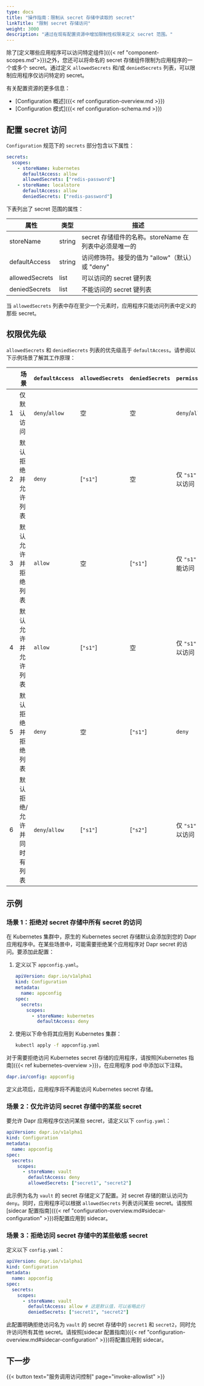 ```yaml
---
type: docs
title: "操作指南：限制从 secret 存储中读取的 secret"
linkTitle: "限制 secret 存储访问"
weight: 3000
description: "通过在现有配置资源中增加限制性权限来定义 secret 范围。"
---
```


除了[定义哪些应用程序可以访问特定组件]({{< ref "component-scopes.md">}})之外，您还可以将命名的 secret 存储组件限制为应用程序的一个或多个 secret。通过定义 `allowedSecrets` 和/或 `deniedSecrets` 列表，可以限制应用程序仅访问特定的 secret。

有关配置资源的更多信息：
- [Configuration 概述]({{< ref configuration-overview.md >}})
- [Configuration 模式]({{< ref configuration-schema.md >}})

## 配置 secret 访问

`Configuration` 规范下的 `secrets` 部分包含以下属性：

```yml
secrets:
  scopes:
    - storeName: kubernetes
      defaultAccess: allow
      allowedSecrets: ["redis-password"]
    - storeName: localstore
      defaultAccess: allow
      deniedSecrets: ["redis-password"]
```

下表列出了 secret 范围的属性：

| 属性            | 类型   | 描述 |
|----------------|--------|-------------|
| storeName      | string | secret 存储组件的名称。storeName 在列表中必须是唯一的 |
| defaultAccess  | string | 访问修饰符。接受的值为 "allow"（默认）或 "deny" |
| allowedSecrets | list   | 可以访问的 secret 键列表 |
| deniedSecrets  | list   | 不能访问的 secret 键列表 |

当 `allowedSecrets` 列表中存在至少一个元素时，应用程序只能访问列表中定义的那些 secret。

## 权限优先级

`allowedSecrets` 和 `deniedSecrets` 列表的优先级高于 `defaultAccess`。请参阅以下示例场景了解其工作原理：

|  | 场景 | `defaultAccess` | `allowedSecrets` | `deniedSecrets` | `permission`
|--| ----- | ------- | -----------| ----------| ------------
| 1 | 仅默认访问  | `deny`/`allow` | 空 | 空 | `deny`/`allow`
| 2 | 默认拒绝并允许列表 | `deny` | [`"s1"`] | 空 | 仅 `"s1"` 可以访问
| 3 | 默认允许并拒绝列表 | `allow` | 空 | [`"s1"`] | 仅 `"s1"` 不能访问
| 4 | 默认允许并允许列表  | `allow` | [`"s1"`] | 空 | 仅 `"s1"` 可以访问
| 5 | 默认拒绝并拒绝列表  | `deny` | 空 | [`"s1"`] | `deny`
| 6 | 默认拒绝/允许并同时有列表  | `deny`/`allow` | [`"s1"`] | [`"s2"`] | 仅 `"s1"` 可以访问

## 示例

### 场景 1：拒绝对 secret 存储中所有 secret 的访问

在 Kubernetes 集群中，原生的 Kubernetes secret 存储默认会添加到您的 Dapr 应用程序中。在某些场景中，可能需要拒绝某个应用程序对 Dapr secret 的访问。要添加此配置：

1. 定义以下 `appconfig.yaml`。

   ```yaml
   apiVersion: dapr.io/v1alpha1
   kind: Configuration
   metadata:
     name: appconfig
   spec:
     secrets:
       scopes:
         - storeName: kubernetes
           defaultAccess: deny
   ```

1. 使用以下命令将其应用到 Kubernetes 集群：

   ```bash
   kubectl apply -f appconfig.yaml
   ```

对于需要拒绝访问 Kubernetes secret 存储的应用程序，请按照[Kubernetes 指南]({{< ref kubernetes-overview >}})，在应用程序 pod 中添加以下注释。

```yaml
dapr.io/config: appconfig
```

定义此项后，应用程序将不再能访问 Kubernetes secret 存储。

### 场景 2：仅允许访问 secret 存储中的某些 secret

要允许 Dapr 应用程序仅访问某些 secret，请定义以下 `config.yaml`：

```yaml
apiVersion: dapr.io/v1alpha1
kind: Configuration
metadata:
  name: appconfig
spec:
  secrets:
    scopes:
      - storeName: vault
        defaultAccess: deny
        allowedSecrets: ["secret1", "secret2"]
```

此示例为名为 `vault` 的 secret 存储定义了配置。对 secret 存储的默认访问为 `deny`。同时，应用程序可以根据 `allowedSecrets` 列表访问某些 secret。请按照[sidecar 配置指南]({{< ref "configuration-overview.md#sidecar-configuration" >}})将配置应用到 sidecar。

### 场景 3：拒绝访问 secret 存储中的某些敏感 secret

定义以下 `config.yaml`：

```yaml
apiVersion: dapr.io/v1alpha1
kind: Configuration
metadata:
  name: appconfig
spec:
  secrets:
    scopes:
      - storeName: vault
        defaultAccess: allow # 这是默认值，可以省略此行
        deniedSecrets: ["secret1", "secret2"]
```

此配置明确拒绝访问名为 `vault` 的 secret 存储中的 `secret1` 和 `secret2`，同时允许访问所有其他 secret。请按照[sidecar 配置指南]({{< ref "configuration-overview.md#sidecar-configuration" >}})将配置应用到 sidecar。

## 下一步

{{< button text="服务调用访问控制" page="invoke-allowlist" >}}